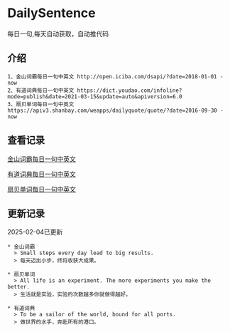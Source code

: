 # DailySentence

每日一句,每天自动获取，自动推代码

## 介绍

```
1、金山词霸每日一句中英文 http://open.iciba.com/dsapi/?date=2018-01-01 - now
2、有道词典每日一句中英文 https://dict.youdao.com/infoline?mode=publish&date=2021-03-15&update=auto&apiversion=6.0
3、扇贝单词每日一句中英文 https://apiv3.shanbay.com/weapps/dailyquote/quote/?date=2016-09-30 - now
```

## 查看记录

[金山词霸每日一句中英文](./data/iciba/)

[有道词典每日一句中英文](./data/youdao/)

[扇贝单词每日一句中英文](./data/shanbay/)

## 更新记录
2025-02-04已更新 
```
* 金山词霸
  > Small steps every day lead to big results.
  > 每天迈出小步，终将收获大成果。

* 扇贝单词
  > All life is an experiment. The more experiments you make the better.
  > 生活就是实验，实验的次数越多你就做得越好。

* 有道词典
  > To be a sailor of the world, bound for all ports.
  > 做世界的水手，奔赴所有的港口。

```

